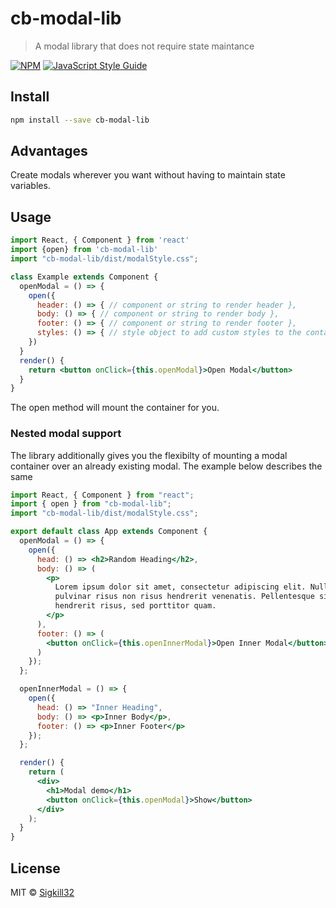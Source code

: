 # cb-modal-lib

> A modal library that does not require state maintance

[![NPM](https://img.shields.io/npm/v/cb-modal-lib.svg)](https://www.npmjs.com/package/cb-modal-lib) [![JavaScript Style Guide](https://img.shields.io/badge/code_style-standard-brightgreen.svg)](https://standardjs.com)

## Install

```bash
npm install --save cb-modal-lib
```
## Advantages
Create modals wherever you want without having to maintain state variables.

## Usage

```jsx
import React, { Component } from 'react'
import {open} from 'cb-modal-lib'
import "cb-modal-lib/dist/modalStyle.css";

class Example extends Component {
  openModal = () => {
    open({
      header: () => { // component or string to render header },
      body: () => { // component or string to render body },
      footer: () => { // component or string to render footer },
      styles: () => { // style object to add custom styles to the container}
    })
  }
  render() {
    return <button onClick={this.openModal}>Open Modal</button>
  }
}

```

The open method will mount the container for you.

### Nested modal support
The library additionally gives you the flexibilty of mounting a modal container over an already existing modal. The example below describes the same

```jsx
import React, { Component } from "react";
import { open } from "cb-modal-lib";
import "cb-modal-lib/dist/modalStyle.css";

export default class App extends Component {
  openModal = () => {
    open({
      head: () => <h2>Random Heading</h2>,
      body: () => (
        <p>
          Lorem ipsum dolor sit amet, consectetur adipiscing elit. Nullam
          pulvinar risus non risus hendrerit venenatis. Pellentesque sit amet
          hendrerit risus, sed porttitor quam.
        </p>
      ),
      footer: () => (
        <button onClick={this.openInnerModal}>Open Inner Modal</button>
      )
    });
  };

  openInnerModal = () => {
    open({
      head: () => "Inner Heading",
      body: () => <p>Inner Body</p>,
      footer: () => <p>Inner Footer</p>
    });
  };

  render() {
    return (
      <div>
        <h1>Modal demo</h1>
        <button onClick={this.openModal}>Show</button>
      </div>
    );
  }
}

```

## License

MIT © [Sigkill32](https://github.com/Sigkill32)
